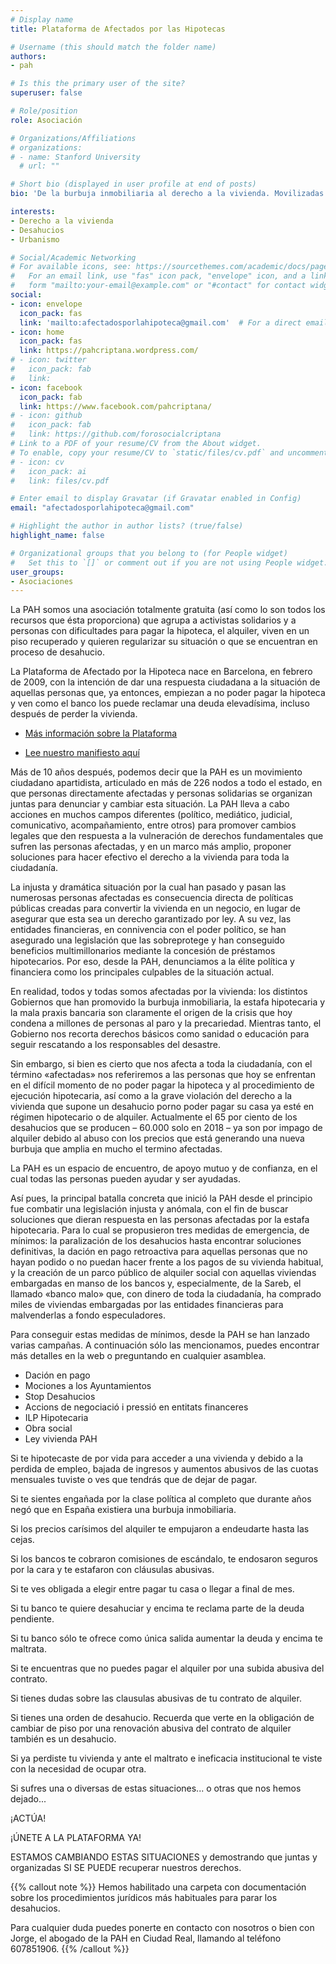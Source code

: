 ```yaml
---
# Display name
title: Plataforma de Afectados por las Hipotecas

# Username (this should match the folder name)
authors:
- pah

# Is this the primary user of the site?
superuser: false

# Role/position
role: Asociación

# Organizations/Affiliations
# organizations:
# - name: Stanford University
  # url: ""

# Short bio (displayed in user profile at end of posts)
bio: 'De la burbuja inmobiliaria al derecho a la vivienda. Movilizadas para acabar con la usura de los bancos y la especulación de los fondos buitre, proponiendo los cambios legislativos necesarios para hacerlo posible.'

interests:
- Derecho a la vivienda
- Desahucios
- Urbanismo

# Social/Academic Networking
# For available icons, see: https://sourcethemes.com/academic/docs/page-builder/#icons
#   For an email link, use "fas" icon pack, "envelope" icon, and a link in the
#   form "mailto:your-email@example.com" or "#contact" for contact widget.
social:
- icon: envelope
  icon_pack: fas
  link: 'mailto:afectadosporlahipoteca@gmail.com'  # For a direct email link, use "mailto:test@example.org".
- icon: home
  icon_pack: fas
  link: https://pahcriptana.wordpress.com/
# - icon: twitter
#   icon_pack: fab
#   link:
- icon: facebook
  icon_pack: fab
  link: https://www.facebook.com/pahcriptana/
# - icon: github
#   icon_pack: fab
#   link: https://github.com/forosocialcriptana
# Link to a PDF of your resume/CV from the About widget.
# To enable, copy your resume/CV to `static/files/cv.pdf` and uncomment the lines below.
# - icon: cv
#   icon_pack: ai
#   link: files/cv.pdf

# Enter email to display Gravatar (if Gravatar enabled in Config)
email: "afectadosporlahipoteca@gmail.com"

# Highlight the author in author lists? (true/false)
highlight_name: false

# Organizational groups that you belong to (for People widget)
#   Set this to `[]` or comment out if you are not using People widget.
user_groups:
- Asociaciones
---
```


La PAH somos una asociación totalmente gratuita (así como lo son todos los recursos que ésta proporciona) que agrupa a activistas solidarios y a personas con dificultades para pagar la hipoteca, el alquiler, viven en un piso recuperado y quieren regularizar su situación o que se encuentran en proceso de desahucio.

La Plataforma de Afectado por la Hipoteca nace en Barcelona, en febrero de 2009, con la intención de dar una respuesta ciudadana a la situación de aquellas personas que, ya entonces, empiezan a no poder pagar la hipoteca y ven como el banco los puede reclamar una deuda elevadísima, incluso después de perder la vivienda.

- [Más información sobre la Plataforma](https://afectadosporlahipoteca.com/manifiesto-pah/)

- [Lee nuestro manifiesto aquí](https://afectadosporlahipoteca.com/manifiesto-pah/)

Más de 10 años después, podemos decir que la PAH es un movimiento ciudadano apartidista, articulado en más de 226 nodos a todo el estado, en que personas directamente afectadas y personas solidarias se organizan juntas para denunciar y cambiar esta situación. La PAH lleva a cabo acciones en muchos campos diferentes (político, mediático, judicial, comunicativo, acompañamiento, entre otros) para promover cambios legales que den respuesta a la vulneración de derechos fundamentales que sufren las personas afectadas, y en un marco más amplio, proponer soluciones para hacer efectivo el derecho a la vivienda para toda la ciudadanía.

La injusta y dramática situación por la cual han pasado y pasan las numerosas personas afectadas es consecuencia directa de políticas públicas creadas para convertir la vivienda en un negocio, en lugar de asegurar que esta sea un derecho garantizado por ley. A su vez, las entidades financieras, en connivencia con el poder político, se han asegurado una legislación que las sobreprotege y han conseguido beneficios multimillonarios mediante la concesión de préstamos hipotecarios. Por eso, desde la PAH, denunciamos a la élite política y financiera como los principales culpables de la situación actual.

En realidad, todos y todas somos afectadas por la vivienda: los distintos Gobiernos que han promovido la burbuja inmobiliaria, la estafa hipotecaria y la mala praxis bancaria son claramente el origen de la crisis que hoy condena a millones de personas al paro y la precariedad. Mientras tanto, el Gobierno nos recorta derechos básicos como sanidad o educación para seguir rescatando a los responsables del desastre.

Sin embargo, si bien es cierto que nos afecta a toda la ciudadanía, con el término «afectadas» nos referiremos a las personas que hoy se enfrentan en el difícil momento de no poder pagar la hipoteca y al procedimiento de ejecución hipotecaria, así como a la grave violación del derecho a la vivienda que supone un desahucio porno poder pagar su casa ya esté en régimen hipotecario o de alquiler. Actualmente el 65 por ciento de los desahucios que se producen – 60.000 solo en 2018 – ya son por impago de alquiler debido al abuso con los precios que está generando una nueva burbuja que amplia en mucho el termino afectadas.

La PAH es un espacio de encuentro, de apoyo mutuo y de confianza, en el cual todas las personas pueden ayudar y ser ayudadas.

Así pues, la principal batalla concreta que inició la PAH desde el principio fue combatir una legislación injusta y anómala, con el fin de buscar soluciones que dieran respuesta en las personas afectadas por la estafa hipotecaria. Para lo cual se propusieron tres medidas de emergencia, de mínimos: la paralización de los desahucios hasta encontrar soluciones definitivas, la dación en pago retroactiva para aquellas personas que no hayan podido o no puedan hacer frente a los pagos de su vivienda habitual, y la creación de un parco público de alquiler social con aquellas viviendas embargadas en manso de los bancos y, especialmente, de la Sareb, el llamado «banco malo» que, con dinero de toda la ciudadanía, ha comprado miles de viviendas embargadas por las entidades financieras para malvenderlas a fondo especuladores.

Para conseguir estas medidas de mínimos, desde la PAH se han lanzado varias campañas. A continuación sólo las mencionamos, puedes encontrar más detalles en la web o preguntando en cualquier asamblea.

- Dación en pago
- Mociones a los Ayuntamientos
- Stop Desahucios
- Accions de negociació i pressió en entitats financeres
- ILP Hipotecaria
- Obra social
- Ley vivienda PAH

Si te hipotecaste de por vida para acceder a una vivienda y debido a la perdida de empleo, bajada de ingresos y aumentos abusivos de las cuotas mensuales tuviste o ves que tendrás que de dejar de pagar.

Si te sientes engañada por la clase política al completo que durante años negó que en España existiera una burbuja inmobiliaria.

Si los precios carísimos del alquiler te empujaron a endeudarte hasta las cejas.

Si los bancos te cobraron comisiones de escándalo, te endosaron seguros por la cara y te estafaron con cláusulas abusivas.

Si te ves obligada a elegir entre pagar tu casa o llegar a final de mes.

Si tu banco te quiere desahuciar y encima te reclama parte de la deuda pendiente.

Si tu banco sólo te ofrece como única salida aumentar la deuda y encima te maltrata.

Si te encuentras que no puedes pagar el alquiler por una subida abusiva del contrato.

Si tienes dudas sobre las clausulas abusivas de tu contrato de alquiler.

Si tienes una orden de desahucio. Recuerda que verte en la obligación de cambiar de piso por una renovación abusiva del contrato de alquiler también es un desahucio.

Si ya perdiste tu vivienda y ante el maltrato e ineficacia institucional te viste con la necesidad de ocupar otra.

Si sufres una o diversas de estas situaciones... o otras que nos hemos dejado...

¡ACTÚA!

¡ÚNETE A LA PLATAFORMA YA!

ESTAMOS CAMBIANDO ESTAS SITUACIONES y demostrando que juntas y organizadas SI SE PUEDE recuperar nuestros derechos.

{{% callout note %}}
Hemos habilitado una carpeta con documentación sobre los procedimientos jurídicos más habituales para parar los desahucios.

Para cualquier duda puedes ponerte en contacto con nosotros o bien con Jorge, el abogado de la PAH en Ciudad Real, llamando al teléfono 607851906.
{{% /callout %}}
